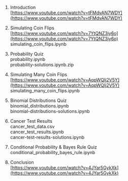 <div tabindex="-1" id="notebook" class="border-box-sizing">

<div class="container" id="notebook-container">

<div class="cell border-box-sizing text_cell rendered">

<div class="inner_cell">

<div class="text_cell_render border-box-sizing rendered_html">

1.  Introduction  
    [https://www.youtube.com/watch?v=tFMdvAN7WDY](https://www.youtube.com/watch?v=tFMdvAN7WDY)  

2.  Simulating Coin Flips  
    [https://www.youtube.com/watch?v=7YtQNZ3iy6o](https://www.youtube.com/watch?v=7YtQNZ3iy6o)  
    simulating_coin_flips.ipynb  

3.  Probability Quiz  
    probability.ipynb  
    probability-solutions.ipynb.zip  

4.  Simulating Many Coin Flips  
    [https://www.youtube.com/watch?v=AqpWQIj2V5Y](https://www.youtube.com/watch?v=AqpWQIj2V5Y)  
    simulating_many_coin_flips.ipynb  

5.  Binomial Distributions Quiz  
    binomial_distributions.ipynb  
    binomial-distributions-solutions.ipynb  

6.  Cancer Test Results  
    cancer_test_data.csv  
    cancer_test_results.ipynb  
    cancer-test-results-solutions.ipynb  

7.  Conditional Probability & Bayes Rule Quiz  
    conditional_probability_bayes_rule.ipynb  

8.  Conclusion  
    [https://www.youtube.com/watch?v=4JYar5GykXk](https://www.youtube.com/watch?v=4JYar5GykXk)

</div>

</div>

</div>

</div>

</div>